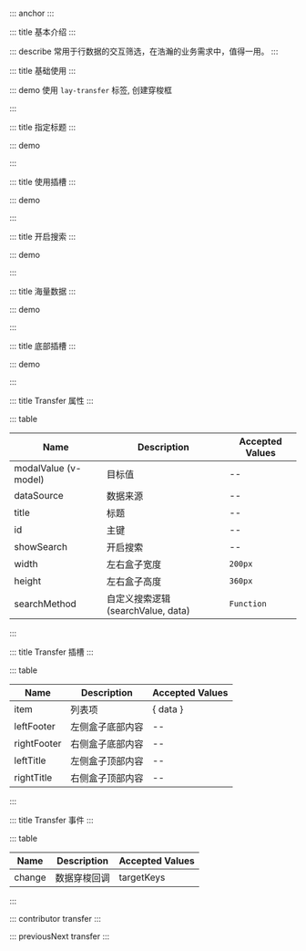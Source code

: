 ::: anchor
:::

::: title 基本介绍
:::

::: describe 常用于行数据的交互筛选，在浩瀚的业务需求中，值得一用。
:::

::: title 基础使用
:::

::: demo 使用 `lay-transfer` 标签, 创建穿梭框

<template>
  <lay-transfer v-model="value1" :dataSource="dataSource1">
    <template #leftTitle> 标题1 </template>
    <template #rightTitle> 标题2 </template>
  </lay-transfer>
</template>

<script>
import { ref } from 'vue'

export default {
  setup() {

    const value1 = ref(['1']);
    const dataSource1 = ref([{id:'1', title:'易大师', disabled: true},{id:'2', title:'战争之王'}])

    return {
      value1,
      dataSource1
    }
  }
}
</script>

:::

::: title 指定标题
:::

::: demo

<template>
  <lay-transfer v-model="value2" :dataSource="dataSource2" :title="title"></lay-transfer>
</template>

<script>
import { ref } from 'vue'

export default {
  setup() {

    const value2 = ref([]);
    const dataSource2 = [{id:'1', title:'易大师'},{id:'2', title:'战争之王'}]
    const title = ['我喜欢的','我不喜欢的']

    return {
      value2,
      dataSource2,
      title
    }
  }
}
</script>

:::

::: title 使用插槽
:::

::: demo

<template>
  <lay-transfer v-model="value3" :dataSource="dataSource3">
    <template v-slot:item="{ data }">
      {{data.id}}
    </template>
  </lay-transfer>
</template>

<script>
import { ref } from 'vue'

export default {
  setup() {

    const value3 = ref([]);
    const dataSource3 = [{id:'1', title:'易大师'},{id:'2', title:'战争之王'}]

    return {
      value3,
      dataSource3
    }
  }
}
</script>

:::


::: title 开启搜索
:::

::: demo

<template>
  <lay-transfer v-model="value6" :dataSource="dataSource6" :showSearch="true" :searchMethod="searchMethod">
    <template v-slot:item="{ data }">
      {{data.label}}
    </template>
  </lay-transfer>
</template>

<script>
import { ref } from 'vue'

export default {
  setup() {

    const value6 = ref([]);

    const dataSource6 = [
      {id:'1', label:'无影剑'},
      {id:'2', label:'逸龙剑'},
      {id:'3', label:'精灵之语'},
      {id:'4', label:'十字斩刀-斗'},
      {id:'5', label:'落炎魔杖'},
      {id:'6', label:'石中剑'},
      {id:'7', label:'屠戮之刃'}
    ]

    const searchMethod = (text, item) => {
      console.log("text:" + text)
      return item.label.indexOf(text) != -1;
    }
    
    return {
      value6,
      dataSource6,
      searchMethod
    }
  }
}
</script>

::: 

::: title 海量数据
:::

::: demo

<template>
  <lay-transfer v-model="value4" :dataSource="dataSource4"></lay-transfer>
</template>

<script>
import { ref } from 'vue'

export default {
  setup() {

    const value4 = ref([]);

    const dataSource4 = [
      {id:'1', title:'无影剑'},
      {id:'2', title:'逸龙剑'},
      {id:'3', title:'精灵之语'},
      {id:'4', title:'十字斩刀-斗'},
      {id:'5', title:'落炎魔杖'},
      {id:'6', title:'石中剑'},
      {id:'7', title:'屠戮之刃'},
      {id:'8', title:'无影剑'},
      {id:'9', title:'逸龙剑'},
      {id:'10', title:'精灵之语'},
      {id:'11', title:'十字斩刀-斗'},
      {id:'12', title:'落炎魔杖'},
      {id:'13', title:'石中剑'},
      {id:'14', title:'屠戮之刃'},
      {id:'15', title:'落炎魔杖'},
      {id:'16', title:'石中剑'},
      {id:'17', title:'屠戮之刃'},
      {id:'18', title:'无影剑'},
      {id:'19', title:'逸龙剑'},
      {id:'20', title:'精灵之语'},
      {id:'21', title:'十字斩刀-斗'},
      {id:'22', title:'落炎魔杖'},
      {id:'23', title:'石中剑'},
      {id:'24', title:'屠戮之刃'}
    ]
    
    return {
      value4,
      dataSource4
    }
  }
}
</script>

:::

::: title 底部插槽
:::

::: demo

<template>
  <lay-transfer v-model="value5" :dataSource="dataSource5">
    <template v-slot:leftFooter>左侧底部</template>
    <template v-slot:rightFooter>右侧底部</template>
  </lay-transfer>
</template>

<script>
import { ref } from 'vue'

export default {
  setup() {

    const value5 = ref([])

    const dataSource5 = [
      {id:'1', title:'无影剑'},
      {id:'2', title:'逸龙剑'},
      {id:'3', title:'精灵之语'},
      {id:'4', title:'十字斩刀-斗'},
      {id:'5', title:'落炎魔杖'},
      {id:'6', title:'石中剑'},
      {id:'7', title:'屠戮之刃'}
    ]
    
    return {
      value5,
      dataSource5
    }
  }
}
</script>

::: 

::: title Transfer 属性
:::

::: table

| Name       | Description | Accepted Values |
| ---------- | ----------- | --------------- |
| modalValue (v-model) | 目标值    | --              |
| dataSource | 数据来源    | --              |
| title      | 标题        | --              |
| id         | 主键        | --              |
| showSearch | 开启搜索        | --              |
| width      | 左右盒子宽度        | `200px`              |
| height     | 左右盒子高度        |  `360px`              |
| searchMethod  | 自定义搜索逻辑 (searchValue, data)    | `Function` | -- | -- |

:::

::: title Transfer 插槽
:::

::: table

| Name | Description | Accepted Values |
| ---- | ----------- | --------------- |
| item | 列表项      | { data }        |
| leftFooter | 左侧盒子底部内容      | --      |
| rightFooter | 右侧盒子底部内容      | --        |
| leftTitle | 左侧盒子顶部内容      | --      |
| rightTitle | 右侧盒子顶部内容      | --        |

:::

::: title Transfer 事件
:::

::: table

| Name | Description | Accepted Values |
| ---- | ----------- | --------------- |
| change | 数据穿梭回调      | targetKeys        |

:::

::: contributor transfer
:::

::: previousNext transfer
:::